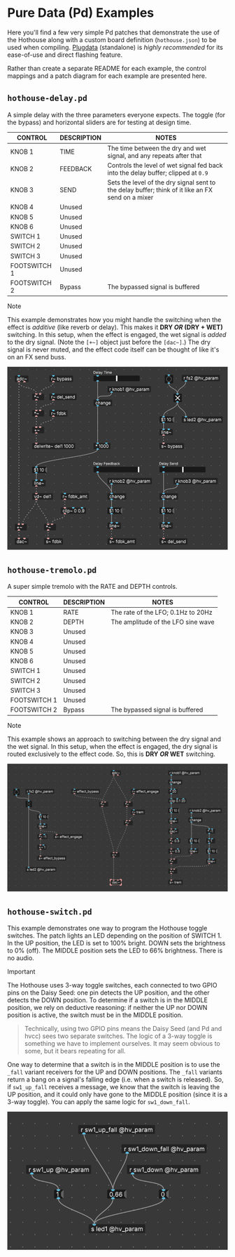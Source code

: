 # Pure Data (Pd) Examples

Here you'll find a few very simple Pd patches that demonstrate the use of the Hothouse along with a custom board definition (`hothouse.json`) to be used when compiling. [Plugdata](https://github.com/plugdata-team/plugdata) (standalone) is *highly recommended* for its ease-of-use and direct flashing feature.

Rather than create a separate README for each example, the control mappings and a patch diagram for each example are presented here.

## `hothouse-delay.pd`

A simple delay with the three parameters everyone expects. The toggle (for the bypass) and horizontal sliders are for testing at design time.

| CONTROL | DESCRIPTION | NOTES |
|-|-|-|
| KNOB 1 | TIME | The time between the dry and wet signal, and any repeats after that |
| KNOB 2 | FEEDBACK | Controls the level of wet signal fed back into the delay buffer; clipped at `0.9` |
| KNOB 3 | SEND | Sets the level of the dry signal sent to the delay buffer; think of it like an FX send on a mixer |
| KNOB 4 | Unused |  |
| KNOB 5 | Unused |  |
| KNOB 6 | Unused |  |
| SWITCH 1 | Unused |  |
| SWITCH 2 | Unused |  |
| SWITCH 3 | Unused |  |
| FOOTSWITCH 1 | Unused |  |
| FOOTSWITCH 2 | Bypass | The bypassed signal is buffered |

> [!NOTE]
> This example demonstrates how you might handle the switching when the effect is *additive* (like reverb or delay). This makes it **DRY *OR* (DRY + WET)** switching. In this setup, when the effect is engaged, the wet signal is *added* to the dry signal. (Note the `[+~]` object just before the `[dac~]`.) The dry signal is never muted, and the effect code itself can be thought of like it's on an FX send buss.

![hothouse-delay](images/hothouse-delay.png)

## `hothouse-tremolo.pd`

A super simple tremolo with the RATE and DEPTH controls.

| CONTROL | DESCRIPTION | NOTES |
|-|-|-|
| KNOB 1 | RATE | The rate of the LFO; 0.1Hz to 20Hz |
| KNOB 2 | DEPTH | The amplitude of the LFO sine wave |
| KNOB 3 | Unused |  |
| KNOB 4 | Unused |  |
| KNOB 5 | Unused |  |
| KNOB 6 | Unused |  |
| SWITCH 1 | Unused |  |
| SWITCH 2 | Unused |  |
| SWITCH 3 | Unused |  |
| FOOTSWITCH 1 | Unused |  |
| FOOTSWITCH 2 | Bypass | The bypassed signal is buffered |

> [!NOTE]
> This example shows an approach to switching between the dry signal and the wet signal. In this setup, when the effect is engaged, the dry signal is routed exclusively to the effect code. So, this is **DRY *OR* WET** switching.

![hothouse-tremolo](images/hothouse-tremolo.png)

## `hothouse-switch.pd`

This example demonstrates one way to program the Hothouse toggle switches. The patch lights an LED depending on the position of SWITCH 1. In the UP position, the LED is set to 100% bright. DOWN sets the brightness to 0% (off). The MIDDLE position sets the LED to 66% brightness. There is no audio.

> [!IMPORTANT]
The Hothouse uses 3-way toggle switches, each connected to two GPIO pins on the Daisy Seed: one pin detects the UP position, and the other detects the DOWN position. To determine if a switch is in the MIDDLE position, we rely on deductive reasoning: if neither the UP nor DOWN position is active, the switch must be in the MIDDLE position.
>
> Technically, using two GPIO pins means the Daisy Seed (and Pd and hvcc) sees two separate switches. The logic of a 3-way toggle is something we have to implement ourselves. It may seem obvious to some, but it bears repeating for all.

One way to determine that a switch is in the MIDDLE position is to use the `_fall` variant receivers for the UP and DOWN positions. The `_fall` variants return a bang on a signal's falling edge (i.e. when a switch is released). So, if `sw1_up_fall` receives a message, we know that the switch is leaving the UP position, and it could only have gone to the MIDDLE position (since it is a 3-way toggle). You can apply the same logic for `sw1_down_fall`.

![hothouse-tremolo](images/hothouse-switch.png)
